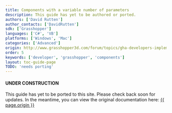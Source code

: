 ```yaml
---
title: Components with a variable number of parameters
description: This guide has yet to be authored or ported.
authors: ['David Rutten']
author_contacts: ['DavidRutten']
sdk: ['Grasshopper']
languages: ['C#', 'VB']
platforms: ['Windows', 'Mac']
categories: ['Advanced']
origin: http://www.grasshopper3d.com/forum/topics/gha-developers-implementing-variable-parameters
order: 5
keywords: ['developer', 'grasshopper', 'components']
layout: toc-guide-page
TODO: 'needs porting'
---
```


 
<div class="bs-callout bs-callout-danger">
  <h4>UNDER CONSTRUCTION</h4>
  <p>This guide has yet to be ported to this site.  Please check back soon for updates.  
  In the meantime, you can view the original documentation here:
  <a href="{{ page.origin }}">{{ page.origin }}</a></p>
</div>
